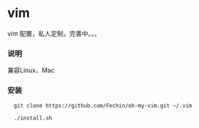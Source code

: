 vim
===
vim 配置，私人定制，完善中。。。

### 说明
兼容Linux、Mac

### 安装

```
  git clone https://github.com/Fechin/oh-my-vim.git ~/.vim
```

```
  ./install.sh
```
